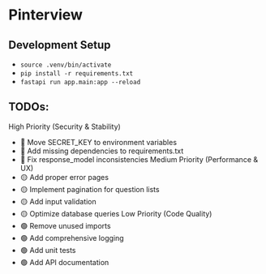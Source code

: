 # Pinterview

## Development Setup

- `source .venv/bin/activate`
- `pip install -r requirements.txt`
- `fastapi run app.main:app --reload`

## TODOs:

High Priority (Security & Stability)
* 🔴 Move SECRET_KEY to environment variables
* 🔴 Add missing dependencies to requirements.txt
* 🔴 Fix response_model inconsistencies
Medium Priority (Performance & UX)
* 🟡 Add proper error pages
* 🟡 Implement pagination for question lists
* 🟡 Add input validation
* 🟡 Optimize database queries
Low Priority (Code Quality)
* 🟢 Remove unused imports
* 🟢 Add comprehensive logging
* 🟢 Add unit tests
* 🟢 Add API documentation
